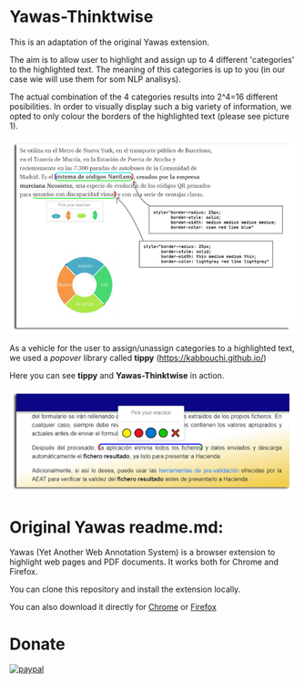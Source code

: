 # Yawas-Thinktwise

This is an adaptation of the original Yawas extension.

The aim is to allow user to highlight and assign up to 4 different 'categories' to the highlighted text. The meaning of this categories is up to you (in our case wie will use them for som NLP analisys).

The actual combination of the 4 categories results into 2^4=16 different posibilities. In order to visually display such a big variety of information, we opted to only colour the borders of the highlighted text (please see picture 1). 

![picture1](doc/wheel.png)

As a vehicle for the user to assign/unassign categories to a highlighted text, we used a *popover* library called **tippy** (https://kabbouchi.github.io/)

Here you can see **tippy** and **Yawas-Thinktwise** in action.

![picture2](doc/tippy_sample.png)


# Original Yawas readme.md:
Yawas (Yet Another Web Annotation System) is a browser extension to highlight web pages and PDF documents.
It works both for Chrome and Firefox.

You can clone this repository and install the extension locally.

You can also download it directly for [Chrome](https://chrome.google.com/webstore/detail/yawas-web-and-pdf-highlig/kjlghdmljfgngjdpeaiogebkiilpiimk?hl=en) or [Firefox](https://addons.mozilla.org/en-US/firefox/addon/yawas-web-and-pdf-highlighter/)

# Donate

[![paypal](https://www.paypalobjects.com/en_US/i/btn/btn_donateCC_LG.gif)](https://www.paypal.com/cgi-bin/webscr?cmd=_donations&business=R9JRASMAABUUE&item_name=Yawas+Web+and+PDF+Highlighter&currency_code=USD&source=appblit)

